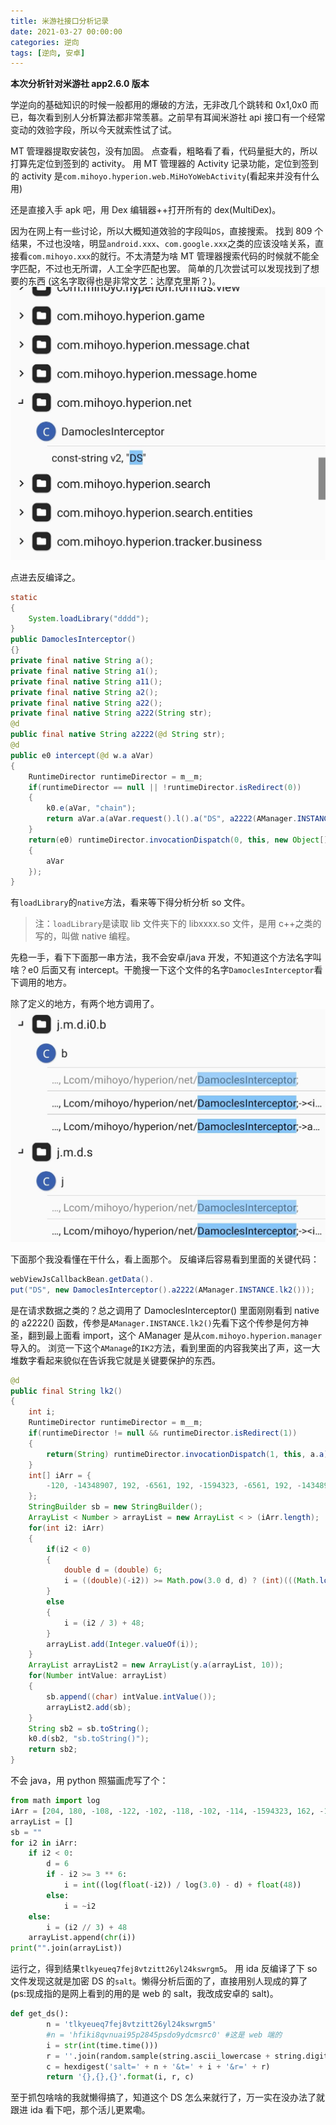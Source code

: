 ```yaml
---
title: 米游社接口分析记录
date: 2021-03-27 00:00:00
categories: 逆向
tags: [逆向, 安卓]
---
```


**本次分析针对米游社 app2.6.0 版本**

学逆向的基础知识的时候一般都用的爆破的方法，无非改几个跳转和 0x1,0x0 而已，每次看到别人分析算法都非常羡慕。之前早有耳闻米游社 api 接口有一个经常变动的效验字段，所以今天就索性试了试。

MT 管理器提取安装包，没有加固。
点查看，粗略看了看，代码量挺大的，所以打算先定位到签到的 activity。
用 MT 管理器的 Activity 记录功能，定位到签到的 activity 是`com.mihoyo.hyperion.web.MiHoYoWebActivity`(看起来并没有什么用)

还是直接入手 apk 吧，用 Dex 编辑器++打开所有的 dex(MultiDex)。
<!-- more -->
因为在网上有一些讨论，所以大概知道效验的字段叫`DS`，直接搜索。
找到 809 个结果，不过也没啥，明显`android.xxx`、`com.google.xxx`之类的应该没啥关系，直接看`com.mihoyo.xxx`的就行。不太清楚为啥 MT 管理器搜索代码的时候就不能全字匹配，不过也无所谓，人工全字匹配也罢。
简单的几次尝试可以发现找到了想要的东西 (这名字取得也是非常文艺：达摩克里斯？)。
![](米游社接口分析记录/1616774301088.jpg)

点进去反编译之。

```java
static
{
    System.loadLibrary("dddd");
}
public DamoclesInterceptor()
{}
private final native String a();
private final native String a1();
private final native String a11();
private final native String a2();
private final native String a22();
private final native String a222(String str);
@d
public final native String a2222(@d String str);
@d
public e0 intercept(@d w.a aVar)
{
    RuntimeDirector runtimeDirector = m__m;
    if(runtimeDirector == null || !runtimeDirector.isRedirect(0))
    {
        k0.e(aVar, "chain");
        return aVar.a(aVar.request().l().a("DS", a2222(AManager.INSTANCE.k2())).a());
    }
    return(e0) runtimeDirector.invocationDispatch(0, this, new Object[]
    {
        aVar
    });
}
```

有`loadLibrary`的`native`方法，看来等下得分析分析 so 文件。

> 注：`loadLibrary`是读取 lib 文件夹下的 libxxxx.so 文件，是用 c++之类的写的，叫做 native 编程。

先稳一手，看下下面那一串方法，我不会安卓/java 开发，不知道这个方法名字叫啥？e0 后面又有 intercept。干脆搜一下这个文件的名字`DamoclesInterceptor`看下调用的地方。

除了定义的地方，有两个地方调用了。
![](米游社接口分析记录/1616775094857.jpg)

下面那个我没看懂在干什么，看上面那个。
反编译后容易看到里面的关键代码：

```java
webViewJsCallbackBean.getData().
put("DS", new DamoclesInterceptor().a2222(AManager.INSTANCE.lk2()));
```

是在请求数据之类的？总之调用了 DamoclesInterceptor() 里面刚刚看到 native 的 a2222() 函数，传参是`AManager.INSTANCE.lk2()`先看下这个传参是何方神圣，翻到最上面看 import，这个 AManager 是从`com.mihoyo.hyperion.manager`导入的。
浏览一下这个`AManage`的`IK2`方法，看到里面的内容我笑出了声，这一大堆数字看起来貌似在告诉我它就是关键要保护的东西。

```java
@d
public final String lk2()
{
    int i;
    RuntimeDirector runtimeDirector = m__m;
    if(runtimeDirector != null && runtimeDirector.isRedirect(1))
    {
        return(String) runtimeDirector.invocationDispatch(1, this, a.a);
    }
    int[] iArr = {
        -120, -14348907, 192, -6561, 192, -1594323, -6561, 192, -14348907, -112, -100, 204, -120, 156, -1594323, 180, 174, -2187, -112, -98, -14348907, -2187, -19683, 168, 186, -100, -114, -2187, -108, -59049, 204, 156
    };
    StringBuilder sb = new StringBuilder();
    ArrayList < Number > arrayList = new ArrayList < > (iArr.length);
    for(int i2: iArr)
    {
        if(i2 < 0)
        {
            double d = (double) 6;
            i = ((double)(-i2)) >= Math.pow(3.0 d, d) ? (int)(((Math.log(-((double) i2)) / Math.log(3.0 d)) - d) + ((double) 48)) : ~i2;
        }
        else
        {
            i = (i2 / 3) + 48;
        }
        arrayList.add(Integer.valueOf(i));
    }
    ArrayList arrayList2 = new ArrayList(y.a(arrayList, 10));
    for(Number intValue: arrayList)
    {
        sb.append((char) intValue.intValue());
        arrayList2.add(sb);
    }
    String sb2 = sb.toString();
    k0.d(sb2, "sb.toString()");
    return sb2;
}
```

不会 java，用 python 照猫画虎写了个：

```python
from math import log
iArr = [204, 180, -108, -122, -102, -118, -102, -114, -1594323, 162, -102, 174, -4782969, 210, 204, 222, -106, 204, 204, -6561, -531441, -122, 180, -6561, -59049, -108, -116, -120, 198, -104, -110, -177147]
arrayList = []
sb = ""
for i2 in iArr:
    if i2 < 0:
        d = 6
        if - i2 >= 3 ** 6:
            i = int((log(float(-i2)) / log(3.0) - d) + float(48))
        else:
            i = ~i2
    else:
        i = (i2 // 3) + 48
    arrayList.append(chr(i))
print("".join(arrayList))
```

运行之，得到结果`tlkyeueq7fej8vtzitt26yl24kswrgm5`。
用 ida 反编译了下 so 文件发现这就是加密 DS 的`salt`。懒得分析后面的了，直接用别人现成的算了 (ps:现成指的是网上看到的用的是 web 的 salt，我改成安卓的 salt)。

```python
def get_ds():
        n = 'tlkyeueq7fej8vtzitt26yl24kswrgm5'
        #n = 'hfiki8qvnuai95p2845psdo9ydcmsrc0' #这是 web 端的
        i = str(int(time.time()))
        r = ''.join(random.sample(string.ascii_lowercase + string.digits, 6))
        c = hexdigest('salt=' + n + '&t=' + i + '&r=' + r)
        return '{},{},{}'.format(i, r, c)
```

至于抓包啥啥的我就懒得搞了，知道这个 DS 怎么来就行了，万一实在没办法了就跟进 ida 看下吧，那个活儿更累嘞。
